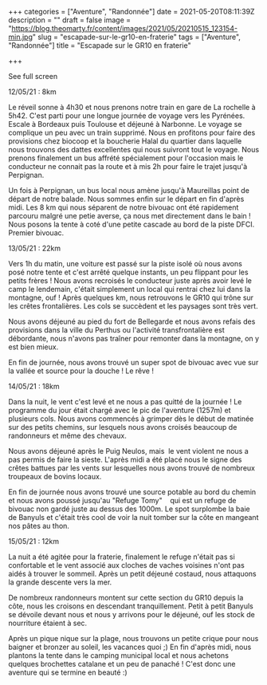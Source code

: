 +++
categories = ["Aventure", "Randonnée"]
date = 2021-05-20T08:11:39Z
description = ""
draft = false
image = "https://blog.theomarty.fr/content/images/2021/05/20210515_123154-min.jpg"
slug = "escapade-sur-le-gr10-en-fraterie"
tags = ["Aventure", "Randonnée"]
title = "Escapade sur le GR10 en fraterie"

+++


See full screen


12/05/21 : 8km

Le réveil sonne à 4h30 et nous prenons notre train en gare de La rochelle à 5h42. C'est parti pour une longue journée de voyage vers les Pyrénées. Escale à Bordeaux puis Toulouse et déjeuné à Narbonne. Le voyage se complique un peu avec un train supprimé. Nous en profitons pour faire des provisions chez biocoop et la boucherie Halal du quartier dans laquelle nous trouvons des dattes excellentes qui nous suivront tout le voyage. Nous prenons finalement un bus affrété spécialement pour l'occasion mais le conducteur ne connait pas la route et à mis 2h pour faire le trajet jusqu'à Perpignan.

Un fois à Perpignan, un bus local nous amène jusqu'à Maureillas point de départ de notre balade. Nous sommes enfin sur le départ en fin d'après midi. Les 8 km qui nous séparent de notre bivouac ont été rapidement parcouru malgré une petie averse, ça nous met directement dans le bain ! Nous posons la tente à coté d'une petite cascade au bord de la piste DFCI. Premier bivouac.


13/05/21 : 22km

Vers 1h du matin, une voiture est passé sur la piste isolé où nous avons posé notre tente et c'est arrêté quelque instants, un peu flippant pour les petits frères ! Nous avons recroisés le conducteur juste après avoir levé le camp le lendemain, c'était simplement un local qui rentrai chez lui dans la montagne, ouf ! Après quelques km, nous retrouvons le GR10 qui trône sur les crêtes frontalières. Les cols se succèdent et les paysages sont très vert.

Nous avons déjeuné au pied du fort de Bellegarde et nous avons refais des provisions dans la ville du Perthus ou l'activité transfrontalière est débordante, nous n'avons pas traîner pour remonter dans la montagne, on y est bien mieux.

En fin de journée, nous avons trouvé un super spot de bivouac avec vue sur la vallée et source pour la douche ! Le rêve !


14/05/21 : 18km

Dans la nuit, le vent c'est levé et ne nous a pas quitté de la journée ! Le programme du jour était chargé avec le pic de l'aventure (1257m) et plusieurs cols. Nous avons commencés à grimper dès le début de matinée sur des petits chemins, sur lesquels nous avons croisés beaucoup de randonneurs et même des chevaux.

Nous avons déjeuné après le Puig Neulos, mais  le vent violent ne nous a pas permis de faire la sieste. L'après midi a été placé nous le signe des crêtes battues par les vents sur lesquelles nous avons trouvé de nombreux troupeaux de bovins locaux.

En fin de journée nous avons trouvé une source potable au bord du chemin et nous avons poussé jusqu'au "Refuge Tomy"    qui est un refuge de bivouac non gardé juste au dessus des 1000m. Le spot surplombe la baie de Banyuls et c'était très cool de voir la nuit tomber sur la côte en mangeant nos pâtes au thon.


15/05/21 : 12km

La nuit a été agitée pour la fraterie, finalement le refuge n'était pas si confortable et le vent associé aux cloches de vaches voisines n'ont pas aidés à trouver le sommeil. Après un petit déjeuné costaud, nous attaquons la grande descente vers la mer.

De nombreux randonneurs montent sur cette section du GR10 depuis la côte, nous les croisons en descendant tranquillement. Petit à petit Banyuls se dévoile devant nous et nous y arrivons pour le déjeuné, ouf les stock de nourriture étaient à sec.

Après un pique nique sur la plage, nous trouvons un petite crique pour nous baigner et bronzer au soleil, les vacances quoi ;) En fin d'après midi, nous plantons la tente dans le camping municipal local et nous achetons quelques brochettes catalane et un peu de panaché ! C'est donc une aventure qui se termine en beauté :)


